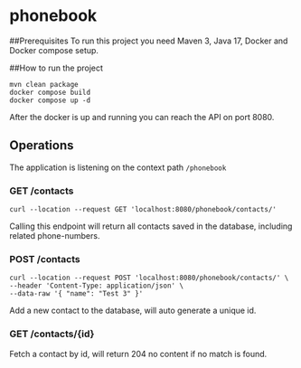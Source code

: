 # phonebook

##Prerequisites
To run this project you need Maven 3, Java 17, Docker and Docker compose setup.

##How to run the project

````
mvn clean package
docker compose build
docker compose up -d
````

After the docker is up and running you can reach the API on port 8080.

## Operations

The application is listening on the context path `/phonebook` 

### GET /contacts
````
curl --location --request GET 'localhost:8080/phonebook/contacts/'
````
Calling this endpoint will return all contacts saved in the database, including related phone-numbers.

### POST /contacts
````
curl --location --request POST 'localhost:8080/phonebook/contacts/' \
--header 'Content-Type: application/json' \
--data-raw '{ "name": "Test 3" }'
````
Add a new contact to the database, will auto generate a unique id.

### GET /contacts/{id}
Fetch a contact by id, will return 204 no content if no match is found.
